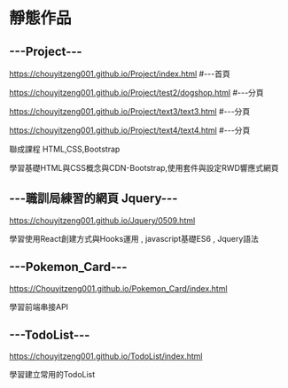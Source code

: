 # 靜態作品 

## ---Project---

https://chouyitzeng001.github.io/Project/index.html           #---首頁

https://chouyitzeng001.github.io/Project/test2/dogshop.html   #---分頁

https://chouyitzeng001.github.io/Project/text3/text3.html     #---分頁

https://chouyitzeng001.github.io/Project/text4/text4.html     #---分頁
<p> 聯成課程 HTML,CSS,Bootstrap </p>
<p> 學習基礎HTML與CSS概念與CDN-Bootstrap,使用套件與設定RWD響應式網頁 </p>


<h2> ---職訓局練習的網頁 Jquery--- </h2>

https://chouyitzeng001.github.io/Jquery/0509.html


<p> 學習使用React創建方式與Hooks運用 , javascript基礎ES6 , Jquery語法 </p>

## ---Pokemon_Card--- 

https://Chouyitzeng001.github.io/Pokemon_Card/index.html

<p> 學習前端串接API </p>


## ---TodoList---

https://chouyitzeng001.github.io/TodoList/index.html

<p> 學習建立常用的TodoList </p>

